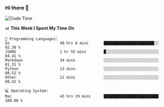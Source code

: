 ### Hi there 👋

<!--
**CrazyCollin/crazycollin** is a ✨ _special_ ✨ repository because its `README.md` (this file) appears on your GitHub profile.

Here are some ideas to get you started:

- 🔭 I’m currently working on ...
- 🌱 I’m currently learning ...
- 👯 I’m looking to collaborate on ...
- 🤔 I’m looking for help with ...
- 💬 Ask me about ...
- 📫 How to reach me: ...
- 😄 Pronouns: ...
- ⚡ Fun fact: ...
-->

<!--START_SECTION:waka-->
![Code Time](http://img.shields.io/badge/Code%20Time-4%2C797%20hrs%2052%20mins-blue)

📊 **This Week I Spent My Time On** 

```text
💬 Programming Languages: 
Go                       40 hrs 8 mins       ███████████████████████░░   92.30 % 
JSON5                    1 hr 55 mins        █░░░░░░░░░░░░░░░░░░░░░░░░   04.41 % 
Markdown                 34 mins             ░░░░░░░░░░░░░░░░░░░░░░░░░   01.31 % 
Python                   13 mins             ░░░░░░░░░░░░░░░░░░░░░░░░░   00.52 % 
Other                    11 mins             ░░░░░░░░░░░░░░░░░░░░░░░░░   00.42 % 

💻 Operating System: 
Mac                      43 hrs 29 mins      █████████████████████████   100.00 % 
```


<!--END_SECTION:waka-->
